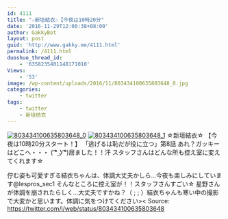 ```yaml
---
id: 4111
title: "☆新垣結衣☆【今夜は10時20分"
date: '2016-11-29T12:00:38+08:00'
author: GakkyBot
layout: post
guid: 'http://www.gakky.me/4111.html'
permalink: /4111.html
duoshuo_thread_id:
    - '6358235401148171010'
Views:
    - '53'
image: /wp-content/uploads/2016/11/803434100635803648_0.jpg
categories:
    - twitter
tags:
    - twitter
    - 新垣结衣
---
```


[![803434100635803648_0](http://www.yui-aragaki.org/wp-content/uploads/2016/11/803434100635803648_0.jpg)](http://www.yui-aragaki.org/wp-content/uploads/2016/11/803434100635803648_0.jpg)
[![803434100635803648_1](http://www.yui-aragaki.org/wp-content/uploads/2016/11/803434100635803648_1.jpg)](http://www.yui-aragaki.org/wp-content/uploads/2016/11/803434100635803648_1.jpg)
☆新垣結衣☆
【今夜は10時20分スタート！】
「逃げるは恥だが役に立つ」第8話
あれ？ガッキーはどこへ・・・
( ͡° ͜ʖ ͡°)居ました！！汗
スタッフさんはどんな所も控え室に変えてくれます☆

佇む姿も可愛すぎる結衣ちゃんは、体調大丈夫かしら…今夜も楽しみにしています@lespros\_sec1 そんなところに控え室が！！スタッフさんすごい☆
星野さんが体調を崩されたらしく…大丈夫ですかね？（ ; ; ）結衣ちゃんも寒い中の撮影で大変かと思います。体調に気をつけてください&gt;&lt;
Source: <https://twitter.com/i/web/status/803434100635803648>
